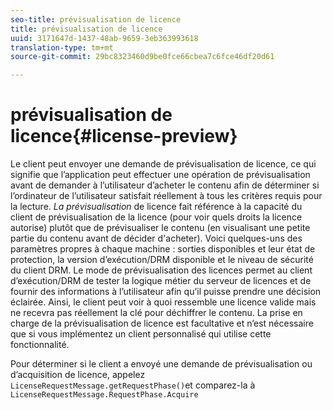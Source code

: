 ```yaml
---
seo-title: prévisualisation de licence
title: prévisualisation de licence
uuid: 3171647d-1437-48ab-9659-3eb363993618
translation-type: tm+mt
source-git-commit: 29bc8323460d9be0fce66cbea7c6fce46df20d61

---
```



# prévisualisation de licence{#license-preview}

Le client peut envoyer une demande de prévisualisation de licence, ce qui signifie que l’application peut effectuer une opération de prévisualisation avant de demander à l’utilisateur d’acheter le contenu afin de déterminer si l’ordinateur de l’utilisateur satisfait réellement à tous les critères requis pour la lecture. *La prévisualisation* de licence fait référence à la capacité du client de prévisualisation de la licence (pour voir quels droits la licence autorise) plutôt que de prévisualiser le contenu (en visualisant une petite partie du contenu avant de décider d&#39;acheter). Voici quelques-uns des paramètres propres à chaque machine : sorties disponibles et leur état de protection, la version d’exécution/DRM disponible et le niveau de sécurité du client DRM. Le mode de prévisualisation des licences permet au client d’exécution/DRM de tester la logique métier du serveur de licences et de fournir des informations à l’utilisateur afin qu’il puisse prendre une décision éclairée. Ainsi, le client peut voir à quoi ressemble une licence valide mais ne recevra pas réellement la clé pour déchiffrer le contenu. La prise en charge de la prévisualisation de licence est facultative et n’est nécessaire que si vous implémentez un client personnalisé qui utilise cette fonctionnalité.

Pour déterminer si le client a envoyé une demande de prévisualisation ou d’acquisition de licence, appelez `LicenseRequestMessage.getRequestPhase()`et comparez-la à `LicenseRequestMessage.RequestPhase.Acquire`
